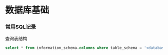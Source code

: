 
# 数据库基础

### 常用SQL记录

查询表结构

```sql
select * from information_schema.columns where table_schema = '<database_name>' and table_name = '<table_name>';
```
